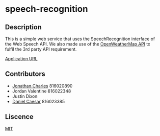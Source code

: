 # speech-recognition
## Description
This is a simple web service that uses the SpeechRecognition interface of the Web Speech API.
We also made use of the [OpenWeatherMap API](https://openweathermap.org) to fulfil the 3rd party API requirement.

[Application URL](https://danieldcaesar.github.io/speech-recognition/public)



## Contributors
* [Jonathan Charles](https://github.com/boydingo) 816020890
* Jordan Valentine 816022348
* Justin Dixon
* [Daniel Caesar](https://github.com/danieldcaesar) 816023385


## Liscence
[MIT](LICENSE)

